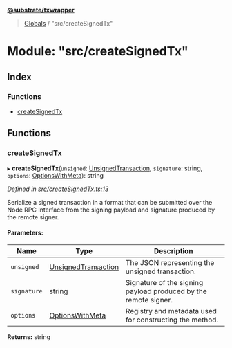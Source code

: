 **[@substrate/txwrapper](../README.md)**

> [Globals](../globals.md) / "src/createSignedTx"

# Module: "src/createSignedTx"

## Index

### Functions

* [createSignedTx](_src_createsignedtx_.md#createsignedtx)

## Functions

### createSignedTx

▸ **createSignedTx**(`unsigned`: [UnsignedTransaction](../interfaces/_src_util_types_.unsignedtransaction.md), `signature`: string, `options`: [OptionsWithMeta](../interfaces/_src_util_types_.optionswithmeta.md)): string

*Defined in [src/createSignedTx.ts:13](https://github.com/paritytech/txwrapper/blob/aa1756f/src/createSignedTx.ts#L13)*

Serialize a signed transaction in a format that can be submitted over the
Node RPC Interface from the signing payload and signature produced by the
remote signer.

#### Parameters:

Name | Type | Description |
------ | ------ | ------ |
`unsigned` | [UnsignedTransaction](../interfaces/_src_util_types_.unsignedtransaction.md) | The JSON representing the unsigned transaction. |
`signature` | string | Signature of the signing payload produced by the remote signer. |
`options` | [OptionsWithMeta](../interfaces/_src_util_types_.optionswithmeta.md) | Registry and metadata used for constructing the method.  |

**Returns:** string
